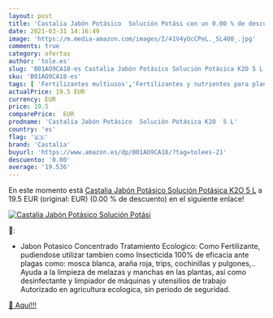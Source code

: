 ```yaml
---
layout: post
title: 'Castalia Jabón Potásico  Solución Potási con un 0.00 % de descuento'
date: 2021-03-31 14:16:49
image: 'https://m.media-amazon.com/images/I/41V4yOcCPeL._SL400_.jpg'
comments: true
category: ofertas
author: 'tole.es'
slug: 'B01AO9CA18-es Castalia Jabón Potásico Solución Potásica K2O 5 L'
sku: 'B01AO9CA18-es'
tags: [ 'Fertilizantes multiusos','Fertilizantes y nutrientes para plantas','Jardinería','Jardín','castalia','jabón', ]
actualPrice: 19.5 EUR
currency: EUR
price: 19.5
comparePrice:  EUR
prodname: 'Castalia Jabón Potásico  Solución Potásica K2O  5 L'
country: 'es'
flag: '🇪🇸'
brand: 'Castalia'
buyurl: 'https://www.amazon.es/dp/B01AO9CA18/?tag=tolees-21'
descuento: '0.00'
average: '19.536'
---
```


En este momento está [Castalia Jabón Potásico  Solución Potásica K2O  5 L](https://www.amazon.es/dp/B01AO9CA18/?tag=tolees-21) a 19.5 EUR (original:  EUR) (0.00 %  de descuento) en el siguiente enlace!

[![Castalia Jabón Potásico  Solución Potási](https://m.media-amazon.com/images/I/41V4yOcCPeL._SL400_.jpg)](https://www.amazon.es/dp/B01AO9CA18/?tag=tolees-21)

🔎:

- Jabon Potasico Concentrado Tratamiento Ecologico: Como Fertilizante, pudiendose utilizar tambien como Insecticida 100% de eficacia ante plagas como: mosca blanca, araña roja, trips, cochinillas y pulgones,.. Ayuda a la limpieza de melazas y manchas en las plantas, así como desinfectante y limpiador de máquinas y utensilios de trabajo Autorizado en agricultura ecologica, sin periodo de seguridad.

[🛒 Aquí!!!](https://www.amazon.es/dp/B01AO9CA18/?tag=tolees-21)
